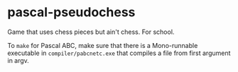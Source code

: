 # pascal-pseudochess
Game that uses chess pieces but ain't chess. For school.

To `make` for Pascal ABC, make sure that there is a Mono-runnable executable in `compiler/pabcnetc.exe` that compiles a file from first argument in argv.
